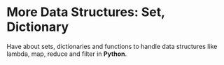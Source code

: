 # More Data Structures: Set, Dictionary

Have about sets, dictionaries and functions to handle data structures like lambda, map, reduce and filter in **Python**.

